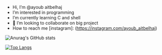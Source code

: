 -  Hi, I’m @ayoub aitbelhaj
-  I’m interested in programming 
-  I’m currently learning C and shell 
- 💞️ I’m looking to collaborate on big project
-  How to reach me [instagram]: (https://instagram.com/ayoub_aitbelhaj)

![Anurag's GitHub stats](https://github-readme-stats.vercel.app/api?username=aaitbelh&show_icons=true)

[![Top Langs](https://github-readme-stats.vercel.app/api/top-langs/?username=aaitbelh&langs_count=8)](https://github.com/aaitbelh/github-readme-stats)


